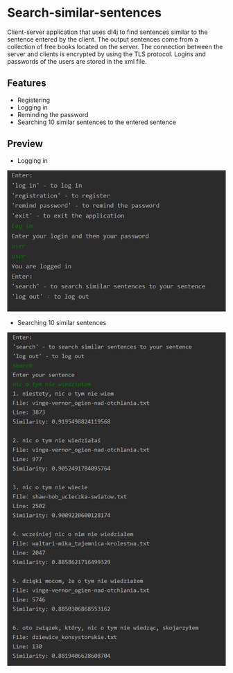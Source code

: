 # Search-similar-sentences
Client-server application that uses dl4j to find sentences similar to the sentence entered by the client. 
The output sentences come from a collection of free books located on the server. 
The connection between the server and clients is encrypted by using the TLS protocol.
Logins and passwords of the users are stored in the xml file.

## Features
* Registering
* Logging in
* Reminding the password
* Searching 10 similar sentences to the entered sentence

## Preview
* Logging in

![log-in](Images/log_in.png)

* Searching 10 similar sentences

![searching similar sentences](Images/search.png)


